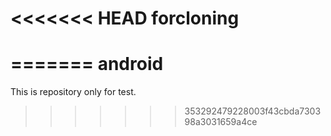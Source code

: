 <<<<<<< HEAD
forcloning
==========
=======
android
=======
This is repository only for test.
>>>>>>> 353292479228003f43cbda730398a3031659a4ce

